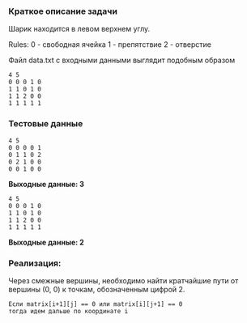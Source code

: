 ### Краткое описание задачи

Шарик находится в левом верхнем углу.

Rules:
0 - свободная ячейка
1 - препятствие
2 - отверстие

Файл data.txt с входными данными выглядит подобным образом

```
4 5
0 0 0 1 0
1 1 0 1 0
1 1 2 0 0
1 1 1 1 1
```

### Тестовые данные
```
4 5
0 0 0 0 1
0 1 1 0 2
0 2 1 0 0
0 0 1 0 0
```

**Выходные данные: 3**
```
4 5
0 0 0 1 0
1 1 0 1 0
1 1 2 0 0
1 1 1 1 1
```
**Выходные данные: 2**

### Реализация:

Через смежные вершины, необходимо найти кратчайшие пути от вершины (0, 0) к точкам, обозначенным цифрой 2.

```
Если matrix[i+1][j] == 0 или matrix[i][j+1] == 0
тогда идем дальше по координате i
```

